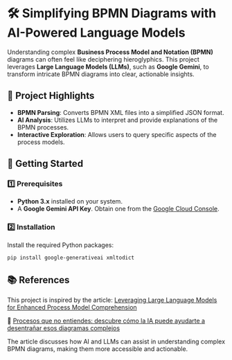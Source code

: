 # 🛠️ Simplifying BPMN Diagrams with AI-Powered Language Models

Understanding complex **Business Process Model and Notation (BPMN)** diagrams can often feel like deciphering hieroglyphics. This project leverages **Large Language Models (LLMs)**, such as **Google Gemini**, to transform intricate BPMN diagrams into clear, actionable insights.

## 🌟 Project Highlights

- **BPMN Parsing**: Converts BPMN XML files into a simplified JSON format.
- **AI Analysis**: Utilizes LLMs to interpret and provide explanations of the BPMN processes.
- **Interactive Exploration**: Allows users to query specific aspects of the process models.


## 🚀 Getting Started

### 1️⃣ Prerequisites

- **Python 3.x** installed on your system.
- A **Google Gemini API Key**. Obtain one from the [Google Cloud Console](https://console.cloud.google.com/).

### 2️⃣ Installation

Install the required Python packages:

```bash
pip install google-generativeai xmltodict
```

## 📚 References
This project is inspired by the article:
[Leveraging Large Language Models for Enhanced Process Model Comprehension](https://arxiv.org/abs/2408.08892)

🔗 [Procesos que no entiendes: descubre cómo la IA puede ayudarte a desentrañar esos diagramas complejos](https://www.linkedin.com/pulse/procesos-que-entiendes-descubre-c%C3%B3mo-la-ia-puede-esos-cornejo-rivas-nz2yf/?trackingId=Qv%2BoTFKTKPWccmYJNn4Vww%3D%3D)

The article discusses how AI and LLMs can assist in understanding complex BPMN diagrams, making them more accessible and actionable.
